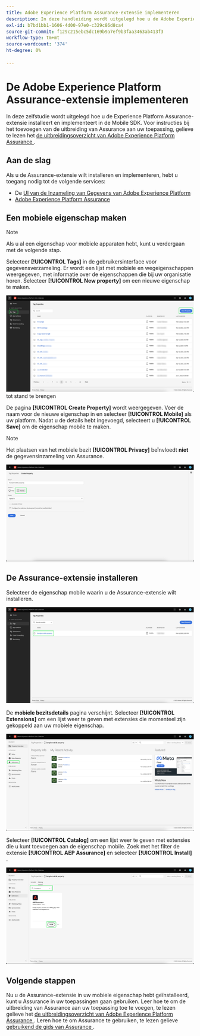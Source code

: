 ```yaml
---
title: Adobe Experience Platform Assurance-extensie implementeren
description: In deze handleiding wordt uitgelegd hoe u de Adobe Experience Platform Assurance-extensie implementeert en installeert.
exl-id: b7bd1bb1-1606-4d00-97e0-c329c86d8ca4
source-git-commit: f129c215ebc5dc169b9a7ef9b3faa3463ab413f3
workflow-type: tm+mt
source-wordcount: '374'
ht-degree: 0%

---
```


# De Adobe Experience Platform Assurance-extensie implementeren

In deze zelfstudie wordt uitgelegd hoe u de Experience Platform Assurance-extensie installeert en implementeert in de Mobile SDK. Voor instructies bij het toevoegen van de uitbreiding van Assurance aan uw toepassing, gelieve te lezen het [ de uitbreidingsoverzicht van Adobe Experience Platform Assurance ](https://developer.adobe.com/client-sdks/documentation/platform-assurance-sdk/#add-the-aep-assurance-extension-to-your-app).

## Aan de slag

Als u de Assurance-extensie wilt installeren en implementeren, hebt u toegang nodig tot de volgende services:

- De [ UI van de Inzameling van Gegevens van Adobe Experience Platform ](https://experience.adobe.com/#/data-collection/)
- [ Adobe Experience Platform Assurance ](https://experience.adobe.com/assurance)

## Een mobiele eigenschap maken

>[!NOTE]
>
>Als u al een eigenschap voor mobiele apparaten hebt, kunt u verdergaan met de volgende stap.

Selecteer **[!UICONTROL Tags]** in de gebruikersinterface voor gegevensverzameling. Er wordt een lijst met mobiele en wegeigenschappen weergegeven, met informatie over de eigenschappen die bij uw organisatie horen. Selecteer **[!UICONTROL New property]** om een nieuwe eigenschap te maken.

![ de Nieuwe bezitsknoop wordt benadrukt, tonend wat u selecteert om een nieuw bezit ](./images/implement-assurance/create-new-property.png) tot stand te brengen

De pagina **[!UICONTROL Create Property]** wordt weergegeven. Voer de naam voor de nieuwe eigenschap in en selecteer **[!UICONTROL Mobile]** als uw platform. Nadat u de details hebt ingevoegd, selecteert u **[!UICONTROL Save]** om de eigenschap mobile te maken.

>[!NOTE]
>
>Het plaatsen van het mobiele bezit **[!UICONTROL Privacy]** beïnvloedt **niet** de gegevensinzameling van Assurance.

![ Create wordt de pagina van het Bezit getoond. U kunt informatie over uw mobiel bezit hier opnemen.](./images/implement-assurance/create-property.png)

## De Assurance-extensie installeren

Selecteer de eigenschap mobile waarin u de Assurance-extensie wilt installeren.

![ de pagina van de Eigenschappen van de Markering wordt getoond, met het geselecteerde mobiele bezit benadrukt.](./images/implement-assurance/select-mobile-property.png)

De **mobiele bezitsdetails** pagina verschijnt. Selecteer **[!UICONTROL Extensions]** om een lijst weer te geven met extensies die momenteel zijn gekoppeld aan uw mobiele eigenschap.

![ De mobiele pagina van bezitsdetails wordt getoond. Informatie over recente activiteiten wordt weergegeven. Het tabblad Extensies is gemarkeerd.](./images/implement-assurance/tag-properties.png)

Selecteer **[!UICONTROL Catalog]** om een lijst weer te geven met extensies die u kunt toevoegen aan de eigenschap mobile. Zoek met het filter de extensie **[!UICONTROL AEP Assurance]** en selecteer **[!UICONTROL Install]** .

![ de catalogus van uitbreidingen wordt getoond. De extensie Assurance wordt gefilterd voor en weergegeven, met de knop Installeren gemarkeerd.](./images/implement-assurance/assurance-extension.png)

## Volgende stappen

Nu u de Assurance-extensie in uw mobiele eigenschap hebt geïnstalleerd, kunt u Assurance in uw toepassingen gaan gebruiken. Leer hoe te om de uitbreiding van Assurance aan uw toepassing toe te voegen, te lezen gelieve het [ de uitbreidingsoverzicht van Adobe Experience Platform Assurance ](https://developer.adobe.com/client-sdks/documentation/platform-assurance-sdk/#add-the-aep-assurance-extension-to-your-app). Leren hoe te om Assurance te gebruiken, te lezen gelieve [ gebruikend de gids van Assurance ](./using-assurance.md).
